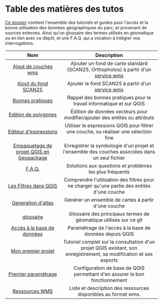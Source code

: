 # Table des matières des tutos
 
[Ce dossier](./) contient l'ensemble des tutoriels et guides pour l'accès et la bonne utilisation des données géographiques du parc, et provenant de sources externes. Ainsi qu'un glossaire des 
termes utilisés en géomatique ou en lien avec ce dépôt, et une F.A.Q. qui a vocation à intégrer vos interrogations.

|Nom|Description|
|:--:|:--:|
|[Ajout de couches wms](./ajout_fond_de_carte_wms.md)| Ajouter un fond de carte standard (SCAN25, Orthophotos) à partir d'un [service wms](#wms)|
|[Ajout du fond SCAN25](./ajout_fond_SCAN25.md)| Ajouter le fond SCAN25 à partir d'un [service wms](#wms)|
|[Bonnes pratiques](./bonnes_pratiques.md)|Rappel des bonnes pratiques pour le travail informatique et sur QGIS|
|[Edition de polygones](./editer_des_polygones.md)| Édition de données vecteurs pour modifier/ajouter des entités ou attributs|
|[Editeur d'expressions](./editeur_expression.md)| Utiliser le expressions QGIS pour filtrer une couche, ou réaliser une sélection fine|
|[Empaquetage de projet QGIS en Geopackage](./empaqueter_un_projet.md)| Enregistrer la symbologie d'un projet et l'ensemble des couches associées dans un seul fichier|
|[F.A.Q.](./FAQ.md)| Solutions aux questions et problèmes les plus fréquents |
|[Les Filtres dans QGIS](./filtres.md)| Comprendre l'utilisation des filtres pour ne charger qu'une partie des entités d'une couche|
|[Generation d'atlas](./generer_un_atlas.md)| Générer un ensemble de cartes à partir d'une couche|
|[glossaire](./README.md#glossaire)|Glossaire des principaux termes de géomatique utilisés sur ce git|
|[Accès à la base de données](./installer_certificats_base_de_donnees.md)|Paramétrage de l'accès à la base de données depuis QGIS|
|[Mon premier projet](./mon_premier_projet.md)|Tutoriel complet sur la consultation d'un projet QGIS existant, son enregistrement, sa modification et ses exports|
|[Premier paramétrage](./premier_parametrage.md)|Configuration de base de QGIS permettant d'en assurer le bon fonctionnement|
|[Ressources WMS](./ressources_geographiques_wms.md)|Liste et description des ressources disponibles au format wms.|


<!--|[git](./git.md)|Présentation et explication de ce qu'est "git"|-->

